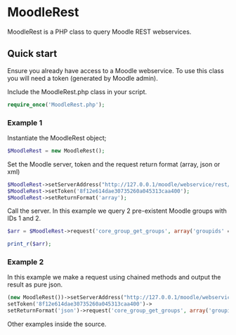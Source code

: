 # MoodleRest

MoodleRest is a PHP class to query Moodle REST webservices.

## Quick start

Ensure you already have access to a Moodle webservice. To use this class you will need a token (generated by Moodle admin).

Include the MoodleRest.php class in your script.

```php
require_once('MoodleRest.php');
```

### Example 1

Instantiate the MoodleRest object;

```php
$MoodleRest = new MoodleRest();
```

Set the Moodle server, token and the request return format (array, json or xml)

```php
$MoodleRest->setServerAddress("http://127.0.0.1/moodle/webservice/rest/server.php");
$MoodleRest->setToken('8f12e614dae30735260a045313caa400');
$MoodleRest->setReturnFormat('array');
```

Call the server. In this example we query 2 pre-existent Moodle groups with IDs 1 and 2.

```php
$arr = $MoodleRest->request('core_group_get_groups', array('groupids' => array(1,2)))->getData();

print_r($arr);
```

### Example 2

In this example we make a request using chained methods and output the result as pure json.

```php
(new MoodleRest())->setServerAddress("http://127.0.0.1/moodle/webservice/rest/server.php")->
setToken('8f12e614dae30735260a045313caa400')->
setReturnFormat('json')->request('core_group_get_groups', array('groupids' => array(1,2)))->outputHeader()->outputResult();
```

Other examples inside the source.

